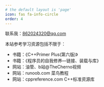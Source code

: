 ```yaml
---
# the default layout is 'page'
icon: fas fa-info-circle
order: 4
---
```


联系我：862024320@qq.com

本站参考学习资源包括不限于：
- 书籍：《C++Primer Plus(第六版)》
- 书籍：《程序员的自我修养—链接、装载与库》
- 网站：油管、b站@TheCherno视频
- 网站：runoob.com 菜鸟教程
- 网站：cppreference.com C++标准资源库
